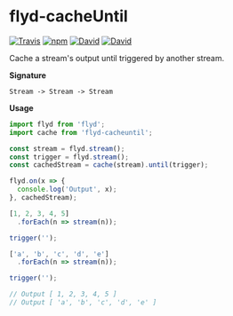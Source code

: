 flyd-cacheUntil
=================

[![Travis](https://img.shields.io/travis/ThomWright/flyd-cacheUntil.svg?style=flat-square)](https://travis-ci.org/ThomWright/flyd-cacheUntil)
[![npm](https://img.shields.io/npm/v/flyd-cacheuntil.svg?style=flat-square)](https://www.npmjs.com/package/flyd-cacheuntil)
[![David](https://img.shields.io/david/ThomWright/flyd-cacheUntil.svg?style=flat-square)](https://david-dm.org/ThomWright/flyd-cacheUntil)
[![David](https://img.shields.io/david/dev/ThomWright/flyd-cacheUntil.svg?style=flat-square)](https://david-dm.org/ThomWright/flyd-cacheUntil#info=devDependencies)

Cache a stream's output until triggered by another stream.

**Signature**

`Stream -> Stream -> Stream`

**Usage**

```javascript
import flyd from 'flyd';
import cache from 'flyd-cacheuntil';

const stream = flyd.stream();
const trigger = flyd.stream();
const cachedStream = cache(stream).until(trigger);

flyd.on(x => {
  console.log('Output', x);
}, cachedStream);

[1, 2, 3, 4, 5]
  .forEach(n => stream(n));

trigger('');

['a', 'b', 'c', 'd', 'e']
  .forEach(n => stream(n));

trigger('');

// Output [ 1, 2, 3, 4, 5 ]
// Output [ 'a', 'b', 'c', 'd', 'e' ]
```
